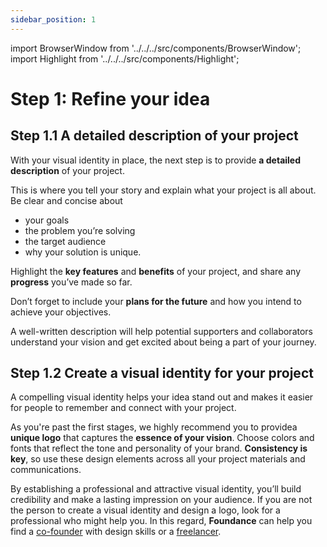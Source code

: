 ```yaml
---
sidebar_position: 1
---
```


import BrowserWindow from '../../../src/components/BrowserWindow';
import Highlight from '../../../src/components/Highlight';

# Step 1: Refine your idea

## Step 1.1 A detailed description of your project

With your visual identity in place, the next step is to provide **a detailed description** of your project.

This is where you tell your story and explain what your project is all about. Be clear and concise about

- your goals
- the problem you’re solving
- the target audience
- why your solution is unique.

Highlight the **key features** and **benefits** of your project, and share any **progress** you’ve made so far.

Don’t forget to include your **plans for the future** and how you intend to achieve your objectives.

A well-written description will help potential supporters and collaborators understand your vision and get excited about being a part of your journey.

## Step 1.2 Create a visual identity for your project

A compelling visual identity helps your idea stand out and makes it easier for people to remember and connect with your project.

As you're past the first stages, we highly recommend you to providea **unique logo** that captures the **essence of your vision**. Choose colors and fonts that reflect the tone and personality of your brand. **Consistency is key**, so use these design elements across all your project materials and communications.

By establishing a professional and attractive visual identity, you’ll build credibility and make a lasting impression on your audience. If you are not the person to create a visual identity and design a logo, look for a professional who might help you. In this regard, **Foundance** can help you find a [co-founder](../find-a-cofounder/idea) with design skills or a [freelancer](../../tutorial-basics/Building-your-team.md).
